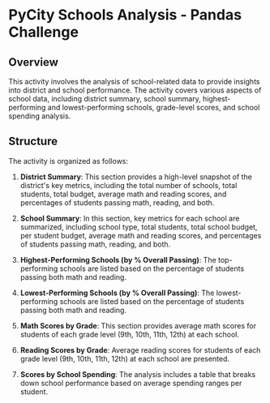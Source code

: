 # PyCity Schools Analysis - Pandas Challenge

## Overview

This activity involves the analysis of school-related data to provide insights into district and school performance. The activity covers various aspects of school data, including district summary, school summary, highest-performing and lowest-performing schools, grade-level scores, and school spending analysis.


## Structure

The activity is organized as follows:

1. **District Summary**: This section provides a high-level snapshot of the district's key metrics, including the total number of schools, total students, total budget, average math and reading scores, and percentages of students passing math, reading, and both.

2. **School Summary**: In this section, key metrics for each school are summarized, including school type, total students, total school budget, per student budget, average math and reading scores, and percentages of students passing math, reading, and both.

3. **Highest-Performing Schools (by % Overall Passing)**: The top-performing schools are listed based on the percentage of students passing both math and reading.

4. **Lowest-Performing Schools (by % Overall Passing)**: The lowest-performing schools are listed based on the percentage of students passing both math and reading.

5. **Math Scores by Grade**: This section provides average math scores for students of each grade level (9th, 10th, 11th, 12th) at each school.

6. **Reading Scores by Grade**: Average reading scores for students of each grade level (9th, 10th, 11th, 12th) at each school are presented.

7. **Scores by School Spending**: The analysis includes a table that breaks down school performance based on average spending ranges per student.

